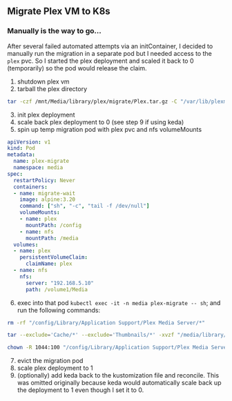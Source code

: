 ## Migrate Plex VM to K8s

### Manually is the way to go...
After several failed automated attempts via an initContainer, I decided to manually run the migration in a separate pod but I needed access to the `plex` pvc. So I started the plex deployment and scaled it back to 0 (temporarily) so the pod would release the claim.

1. shutdown plex vm
2. tarball the plex directory
```bash
tar -czf /mnt/Media/library/plex/migrate/Plex.tar.gz -C "/var/lib/plexmediaserver/Library/Application Support/Plex Media Server" .
```
3. init plex deployment
4. scale back plex deployment to 0 (see step 9 if using keda)
5. spin up temp migration pod with plex pvc and nfs volumeMounts
```yaml
apiVersion: v1
kind: Pod
metadata:
  name: plex-migrate
  namespace: media
spec:
  restartPolicy: Never
  containers:
  - name: migrate-wait
    image: alpine:3.20
    command: ["sh", "-c", "tail -f /dev/null"]
    volumeMounts:
    - name: plex
      mountPath: /config
    - name: nfs
      mountPath: /media
  volumes:
  - name: plex
    persistentVolumeClaim:
      claimName: plex
  - name: nfs
    nfs:
      server: "192.168.5.10"
      path: /volume1/Media
```
6. exec into that pod `kubectl exec -it -n media plex-migrate -- sh`; and run the following commands:
```bash
rm -rf "/config/Library/Application Support/Plex Media Server/*"

tar --exclude='Cache/*' --exclude='Thumbnails/*' -xvzf "/media/library/plex/migrate/Plex.tar.gz" -C "/config/Library/Application Support/Plex Media Server/"

chown -R 1044:100 "/config/Library/Application Support/Plex Media Server"
```
7. evict the migration pod
8. scale plex deployment to 1
9. (optionally) add keda back to the kustomization file and reconcile. This was omitted originally because keda would automatically scale back up the deployment to 1 even though I set it to 0.